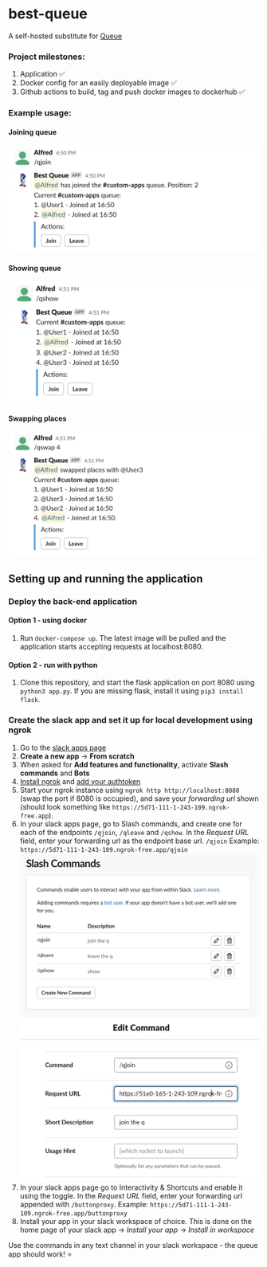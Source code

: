 # best-queue
A self-hosted substitute for [Queue](https://ubots.co/queue/)

### Project milestones:

1. Application ✅
2. Docker config for an easily deployable image ✅
3. Github actions to build, tag and push docker images to dockerhub ✅

### Example usage:
#### Joining queue
<img src="assets/qjoin_example.png" width="600" />

#### Showing queue
<img src="assets/qshow_example.png" width="600" />

#### Swapping places
<img src="assets/qswap_example.png" width="600" />

## Setting up and running the application
### Deploy the back-end application
#### Option 1 - using docker
1. Run `docker-compose up`. The latest image will be pulled and the application starts accepting requests at localhost:8080.

#### Option 2 - run with python
1. Clone this repository, and start the flask application on port 8080 using `python3 app.py`. If you are missing flask, install it using `pip3 install flask`.

### Create the slack app and set it up for local development using ngrok

1. Go to the [slack apps page](https://api.slack.com/apps)
2. **Create a new app** -> **From scratch**
3. When asked for **Add features and functionality**, activate **Slash commands** and **Bots**
4. [Install ngrok](https://ngrok.com/download) and [add your authtoken](https://ngrok.com/docs/guides/getting-started/#step-3-connect-your-agent-to-your-ngrok-account)
5. Start your ngrok instance using `ngrok http http://localhost:8080` (swap the port if 8080 is occupied), and save your *forwarding url* shown (should look something like `https://5d71-111-1-243-109.ngrok-free.app`). 
6. In your slack apps page, go to Slash commands, and create one for each of the endpoints `/qjoin`, `/qleave` and `/qshow`. In the *Request URL* field, enter your forwarding url as the endpoint base url. `/qjoin` Example: `https://5d71-111-1-243-109.ngrok-free.app/qjoin`
![slash commands](assets/slash-commands.png)
![edit command](assets/edit-command.png)
7. In your slack apps page go to Interactivity & Shortcuts and enable it using the toggle. In the *Request URL* field, enter your forwarding url appended with `/buttonproxy`. Example: `https://5d71-111-1-243-109.ngrok-free.app/buttonproxy`
8. Install your app in your slack workspace of choice. This is done on the home page of your slack app -> *Install your app* -> *Install in workspace*


Use the commands in any text channel in your slack workspace - the queue app should work! ⭐
